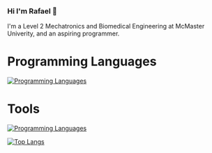### Hi I'm Rafael 👋

I'm a Level 2 Mechatronics and Biomedical Engineering at McMaster Univerity, and an aspiring programmer.

# Programming Languages

[![Programming Languages](https://skillicons.dev/icons?i=c,cpp,py,rust,bash,js,matlab)](https://skillicons.dev)

# Tools
[![Programming Languages](https://skillicons.dev/icons?i=linux,neovim,vscode)](https://skillicons.dev)

[![Top Langs](https://github-readme-stats.vercel.app/api/top-langs/?username=Rafififi&langs_count=8&theme=nord&hide=html)](https://github.com/Rafififi/)

<!--
**Rafififi/Rafififi** is a ✨ _special_ ✨ repository because its `README.md` (this file) appears on your GitHub profile.

Here are some ideas to get you started:

- 🔭 I’m currently working on ...
- 🌱 I’m currently learning ...
- 👯 I’m looking to collaborate on ...
- 🤔 I’m looking for help with ...
- 💬 Ask me about ...
- 📫 How to reach me: ...
- 😄 Pronouns: ...
- ⚡ Fun fact: ...
-->
